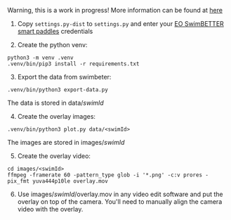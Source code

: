 Warning, this is a work in progress! More information can be found at [here](https://freestyletools.github.io/)

1. Copy `settings.py-dist` to `settings.py` and enter your [EO SwimBETTER smart paddles](https://www.eolab.com/swimbetter) credentials

2. Create the python venv:

```
python3 -m venv .venv
.venv/bin/pip3 install -r requirements.txt
```

3. Export the data from swimbeter:

```
.venv/bin/python3 export-data.py
```

The data is stored in data/*swimId*

4. Create the overlay images:

```
.venv/bin/python3 plot.py data/<swimId>
```

The images are stored in images/*swimId*

5. Create the overlay video:

```
cd images/<swimId>
ffmpeg -framerate 60 -pattern_type glob -i '*.png' -c:v prores -pix_fmt yuva444p10le overlay.mov
```

6. Use images/*swimId*/overlay.mov in any video edit software and put the overlay on top of the camera. You'll need to manually align the camera video with the overlay.







